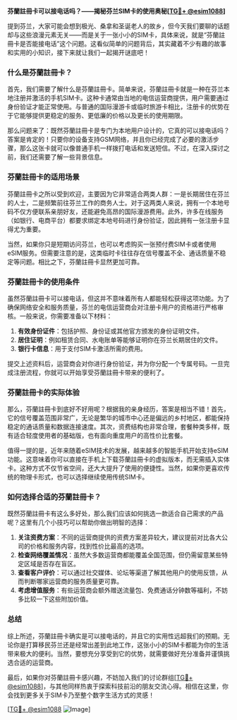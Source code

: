 **芬蘭註冊卡可以接电话吗？——揭秘芬兰SIM卡的使用奥秘[[TG💪+ @esim1088](https://t.me/s/esim1088)]**

提到芬兰，大家可能会想到极光、桑拿和圣诞老人的故乡，但今天我们要聊的话题却与这些浪漫元素无关——而是关于一张小小的SIM卡，具体来说，就是“芬蘭註冊卡是否能接电话”这个问题。这看似简单的问题背后，其实藏着不少有趣的故事和实用的小知识，接下来就让我们一起揭开谜底吧！

### 什么是芬蘭註冊卡？

首先，我们需要了解什么是芬蘭註冊卡。简单来说，芬蘭註冊卡就是一种在芬兰本地注册并激活的手机SIM卡。这种卡通常由当地的电信运营商提供，用户需要通过身份验证才能正常使用。与普通的国际漫游卡或临时旅游卡相比，注册卡的优势在于它能够提供更稳定的服务、更低廉的价格以及更长的使用期限。

那么问题来了：既然芬蘭註冊卡是专门为本地用户设计的，它真的可以接电话吗？答案是肯定的！只要你的设备支持GSM网络，并且你已经完成了必要的激活步骤，那么这张卡就可以像普通手机一样拨打电话和发送短信。不过，在深入探讨之前，我们还需要了解一些背景信息。

### 芬蘭註冊卡的适用场景

芬蘭註冊卡之所以受到欢迎，主要因为它非常适合两类人群：一是长期居住在芬兰的人士，二是频繁前往芬兰工作的商务人士。对于这两类人来说，拥有一个本地号码不仅方便联系亲朋好友，还能避免高昂的国际漫游费用。此外，许多在线服务（如银行、电商平台）都要求绑定本地号码进行身份验证，因此拥有一张注册卡显得尤为重要。

当然，如果你只是短期访问芬兰，也可以考虑购买一张预付费SIM卡或者使用eSIM服务。但需要注意的是，这类临时卡往往存在信号覆盖不全、通话质量不稳定等问题。相比之下，芬蘭註冊卡显然更加可靠。

### 芬蘭註冊卡的使用条件

虽然芬蘭註冊卡可以接电话，但这并不意味着所有人都能轻松获得这项功能。为了确保网络安全和服务质量，芬兰的电信运营商会对注册卡用户的资格进行严格审核。一般来说，你需要准备以下材料：

1. **有效身份证件**：包括护照、身份证或其他官方颁发的身份证明文件。
2. **居住证明**：例如租赁合同、水电账单等能够证明你在芬兰长期居住的文件。
3. **银行卡信息**：用于支付SIM卡激活所需的费用。

提交上述资料后，运营商会对你进行身份验证，并为你分配一个专属号码。一旦完成注册流程，你就可以开始享受芬蘭註冊卡带来的便利了。

### 芬蘭註冊卡的实际体验

那么，芬蘭註冊卡到底好不好用呢？根据我的亲身经历，答案是相当不错！首先，它的信号覆盖范围非常广，无论是繁华的城市中心还是偏远的乡村地区，都能保持稳定的通话质量和数据连接速度。其次，资费结构也非常合理，套餐种类多样，既有适合轻度使用者的基础版，也有面向重度用户的高性价比套餐。

值得一提的是，近年来随着eSIM技术的发展，越来越多的智能手机开始支持eSIM功能。这意味着你可以直接在手机上下载芬蘭註冊卡的虚拟版本，而无需插入实体卡。这种方式不仅节省空间，还大大提升了使用的便捷性。当然，如果你更喜欢传统的物理卡形式，也可以选择继续使用传统SIM卡。

### 如何选择合适的芬蘭註冊卡？

既然芬蘭註冊卡有这么多好处，那么我们应该如何挑选一款适合自己需求的产品呢？这里有几个小技巧可以帮助你做出明智的选择：

1. **关注资费方案**：不同的运营商提供的资费方案差异较大，建议提前对比各大公司的价格和服务内容，找到性价比最高的选项。
2. **检查网络覆盖情况**：虽然大多数运营商都能覆盖全国范围，但仍需留意某些特定区域是否存在盲区。
3. **查看客户评价**：可以通过社交媒体、论坛等渠道了解其他用户的使用反馈，从而判断哪家运营商的服务质量更可靠。
4. **考虑增值服务**：有些运营商会额外赠送流量包、免费通话分钟数等福利，不妨多比较一下这些附加价值。

### 总结

综上所述，芬蘭註冊卡确实是可以接电话的，并且它的实用性远超我们的预期。无论你是打算移民芬兰还是经常出差到此地工作，这张小小的SIM卡都能为你的生活带来极大的便利。当然，要想充分享受到它的优势，就需要做好充分准备并谨慎挑选合适的运营商。

最后，如果你对芬蘭註冊卡感兴趣，不妨加入我们的讨论群组[[TG💪+ @esim1088](https://t.me/s/esim1088)]，与其他同样热衷于探索科技前沿的朋友交流心得。相信在这里，你会找到更多关于SIM卡乃至整个数字生活方式的灵感！

[[TG💪+ @esim1088](https://t.me/s/esim1088) ![Image](https://i.postimg.cc/4NQfJmqS/Snipaste-2025-05-13-00-14-12.png)]